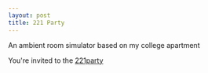 ```yaml
---
layout: post
title: 221 Party
---
```


An ambient room simulator based on my college apartment

You're invited to the
[221party](http://www.221party.com)
